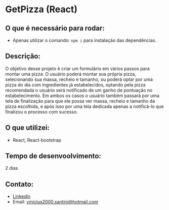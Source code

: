 # GetPizza (React)


## O que é necessário para rodar:

 - Apenas utilizar o comando: ```npm i``` para instalação das dependências.
 
 
 ## Descrição:
 
 O objetivo desse projeto é criar um formulário em vários passos para montar uma pizza. O usuário poderá montar sua própria pizza, selecionando sua massa, recheio e tamanho, 
 ou poderá optar por uma pizza do dia com ingredientes já estabelecidos, optando pela pizza recomendada o usuário será notificado de um ganho de pontuação no estabelecimento.
 Em ambos os casos o usuário também passará por uma tela de finalização para que ele possa ver massa, recheio e tamanho da pizza escolhida, e após isso por uma tela dedicada
 apenas a notificá-lo que finalizou o processo com sucesso.
 
 ## O que utilizei: 
 
 - React, React-bootstrap
 
 ## Tempo de desenvoolvimento: 
 
 2 dias

## Contato:
- [Linkedin](https://www.linkedin.com/in/vinicius-santini-5258b0ab/)
- Email: vinicius2000.santini@hotmail.com
